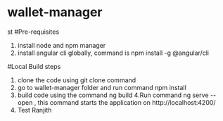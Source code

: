 # wallet-manager
st
#Pre-requisites
1. install node and npm manager
2. install angular cli globally, command is npm install -g @angular/cli

#Local Build steps
1. clone the code using git clone command
2. go to wallet-manager folder and run command npm install
3. build code using the command ng build
4.Run command ng serve --open , this command starts the application on  http://localhost:4200/
5. Test Ranjith
